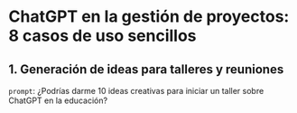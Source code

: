 ﻿# ChatGPT en la gestión de proyectos: 8 casos de uso sencillos
 
 
 ## 1. Generación de ideas para talleres y reuniones 
 
 `prompt`: ¿Podrías darme 10 ideas creativas para iniciar un taller sobre ChatGPT en la educación? 
 
